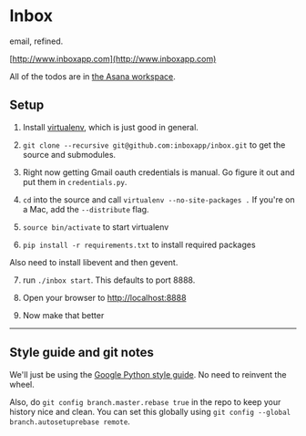 # Inbox

email, refined.

[http://www.inboxapp.com](http://www.inboxapp.com)

All of the todos are in [the Asana workspace](https://app.asana.com/0/4983727800919/4983727800919).


## Setup

1. Install [virtualenv](http://www.virtualenv.org/en/latest/), which is just good in general.

2. `git clone --recursive git@github.com:inboxapp/inbox.git` to get the source and submodules.

3. Right now getting Gmail oauth credentials is manual. Go figure it out and put them in `credentials.py`.

<!-- 4. `cd` into the source and call `./inbox install`. This will also start the server. You can later start it using `./inbox start`.
 -->

4. `cd` into the source and call `virtualenv --no-site-packages .`
   If you're on a Mac, add the `--distribute` flag.

5. `source bin/activate` to start virtualenv

6. `pip install -r requirements.txt` to install required packages

Also need to install libevent and then gevent.

7. run `./inbox start`. This defaults to port 8888.

7. Open your browser to [http://localhost:8888](http://localhost:8888)

8. Now make that better


<hr/>

## Style guide and git notes

We'll just be using the [Google Python style guide](http://google-styleguide.googlecode.com/svn/trunk/pyguide.html). No need to reinvent the wheel.

Also, do `git config branch.master.rebase true` in the repo to keep your history nice and clean. You can set this globally using `git config --global branch.autosetuprebase remote`.

